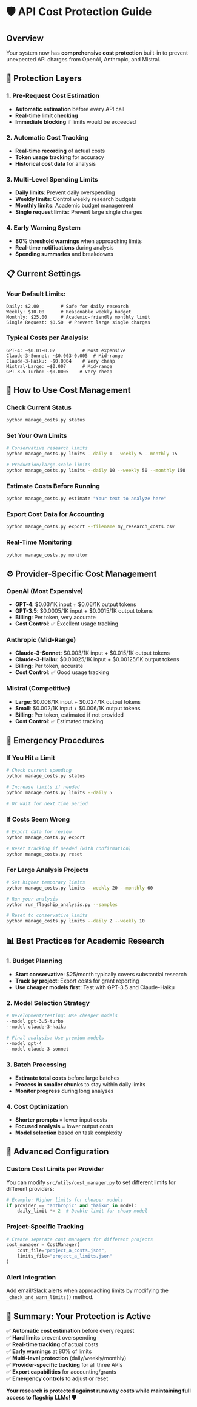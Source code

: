 # 🛡️ API Cost Protection Guide

## Overview
Your system now has **comprehensive cost protection** built-in to prevent unexpected API charges from OpenAI, Anthropic, and Mistral.

## 🔐 Protection Layers

### **1. Pre-Request Cost Estimation**
- **Automatic estimation** before every API call
- **Real-time limit checking** 
- **Immediate blocking** if limits would be exceeded

### **2. Automatic Cost Tracking**
- **Real-time recording** of actual costs
- **Token usage tracking** for accuracy
- **Historical cost data** for analysis

### **3. Multi-Level Spending Limits**
- **Daily limits**: Prevent daily overspending
- **Weekly limits**: Control weekly research budgets
- **Monthly limits**: Academic budget management
- **Single request limits**: Prevent large single charges

### **4. Early Warning System**
- **80% threshold warnings** when approaching limits
- **Real-time notifications** during analysis
- **Spending summaries** and breakdowns

## 📋 Current Settings

### **Your Default Limits:**
```
Daily: $2.00        # Safe for daily research
Weekly: $10.00      # Reasonable weekly budget
Monthly: $25.00     # Academic-friendly monthly limit
Single Request: $0.50  # Prevent large single charges
```

### **Typical Costs per Analysis:**
```
GPT-4: ~$0.01-0.02          # Most expensive
Claude-3-Sonnet: ~$0.003-0.005  # Mid-range
Claude-3-Haiku: ~$0.0004    # Very cheap
Mistral-Large: ~$0.007      # Mid-range
GPT-3.5-Turbo: ~$0.0005    # Very cheap
```

## 🚀 **How to Use Cost Management**

### **Check Current Status**
```bash
python manage_costs.py status
```

### **Set Your Own Limits**
```bash
# Conservative research limits
python manage_costs.py limits --daily 1 --weekly 5 --monthly 15

# Production/large-scale limits  
python manage_costs.py limits --daily 10 --weekly 50 --monthly 150
```

### **Estimate Costs Before Running**
```bash
python manage_costs.py estimate "Your text to analyze here"
```

### **Export Cost Data for Accounting**
```bash
python manage_costs.py export --filename my_research_costs.csv
```

### **Real-Time Monitoring**
```bash
python manage_costs.py monitor
```

## ⚙️ **Provider-Specific Cost Management**

### **OpenAI (Most Expensive)**
- **GPT-4**: $0.03/1K input + $0.06/1K output tokens
- **GPT-3.5**: $0.0005/1K input + $0.0015/1K output tokens
- **Billing**: Per token, very accurate
- **Cost Control**: ✅ Excellent usage tracking

### **Anthropic (Mid-Range)**
- **Claude-3-Sonnet**: $0.003/1K input + $0.015/1K output tokens
- **Claude-3-Haiku**: $0.00025/1K input + $0.00125/1K output tokens
- **Billing**: Per token, accurate
- **Cost Control**: ✅ Good usage tracking

### **Mistral (Competitive)**
- **Large**: $0.008/1K input + $0.024/1K output tokens
- **Small**: $0.002/1K input + $0.006/1K output tokens
- **Billing**: Per token, estimated if not provided
- **Cost Control**: ✅ Estimated tracking

## 🚨 **Emergency Procedures**

### **If You Hit a Limit**
```bash
# Check current spending
python manage_costs.py status

# Increase limits if needed
python manage_costs.py limits --daily 5

# Or wait for next time period
```

### **If Costs Seem Wrong**
```bash
# Export data for review
python manage_costs.py export

# Reset tracking if needed (with confirmation)
python manage_costs.py reset
```

### **For Large Analysis Projects**
```bash
# Set higher temporary limits
python manage_costs.py limits --weekly 20 --monthly 60

# Run your analysis
python run_flagship_analysis.py --samples

# Reset to conservative limits
python manage_costs.py limits --daily 2 --weekly 10
```

## 📊 **Best Practices for Academic Research**

### **1. Budget Planning**
- **Start conservative**: $25/month typically covers substantial research
- **Track by project**: Export costs for grant reporting
- **Use cheaper models first**: Test with GPT-3.5 and Claude-Haiku

### **2. Model Selection Strategy**
```bash
# Development/testing: Use cheaper models
--model gpt-3.5-turbo
--model claude-3-haiku

# Final analysis: Use premium models
--model gpt-4
--model claude-3-sonnet
```

### **3. Batch Processing**
- **Estimate total costs** before large batches
- **Process in smaller chunks** to stay within daily limits
- **Monitor progress** during long analyses

### **4. Cost Optimization**
- **Shorter prompts** = lower input costs
- **Focused analysis** = lower output costs  
- **Model selection** based on task complexity

## 🔧 **Advanced Configuration**

### **Custom Cost Limits per Provider**
You can modify `src/utils/cost_manager.py` to set different limits for different providers:

```python
# Example: Higher limits for cheaper models
if provider == "anthropic" and "haiku" in model:
    daily_limit *= 2  # Double limit for cheap model
```

### **Project-Specific Tracking**
```python
# Create separate cost managers for different projects
cost_manager = CostManager(
    cost_file="project_a_costs.json",
    limits_file="project_a_limits.json"
)
```

### **Alert Integration**
Add email/Slack alerts when approaching limits by modifying the `_check_and_warn_limits()` method.

## 🎯 **Summary: Your Protection is Active**

✅ **Automatic cost estimation** before every request  
✅ **Hard limits** prevent overspending  
✅ **Real-time tracking** of actual costs  
✅ **Early warnings** at 80% of limits  
✅ **Multi-level protection** (daily/weekly/monthly)  
✅ **Provider-specific tracking** for all three APIs  
✅ **Export capabilities** for accounting/grants  
✅ **Emergency controls** to adjust or reset  

**Your research is protected against runaway costs while maintaining full access to flagship LLMs! 🛡️** 